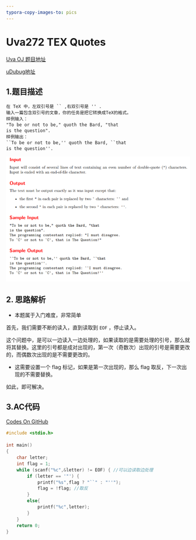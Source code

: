 ```yaml
---
typora-copy-images-to: pics
---
```


# Uva272  TEX Quotes

[Uva OJ 题目地址](https://uva.onlinejudge.org/index.php?option=com_onlinejudge&Itemid=8&category=829&page=show_problem&problem=208)

[uDubug地址](https://www.udebug.com/UVa/272)

## 1.题目描述

```
在 TeX 中，左双引号是 `` ,右双引号是 '' .
输入一篇包含双引号的文章，你的任务是把它转换成TeX的格式。
样例输入：
"To be or not to be," quoth the Bard, "that
is the question".
样例输出：
``To be or not to be,'' quoth the Bard, ``that
is the question''. 
```

![Uva272](pics\Uva272.png)

## 2. 思路解析

+ 本题属于入门难度，非常简单

首先，我们需要不断的读入，直到读取到 `EOF` ，停止读入。

这个问题中，是可以一边读入一边处理的，如果读取的是需要处理的引号，那么就将其替换。这里的引号都是成对出现的，第一次（奇数次）出现的引号是需要更改的，而偶数次出现的是不需要更改的。

+ 这需要设置一个 flag 标记，如果是第一次出现的，那么 flag 取反，下一次出现的不需要替换。

如此，即可解决。



## 3.AC代码

[Codes On GitHub](https://github.com/dingjianhub/Learn_C_Again/blob/master/AOAPC%20II%20Beginning%20Algorithm%20Contests%20(Second%20Edition)%20(Rujia%20Liu)/Uva_OJ_Source_Code/Uva272.c)

```c
#include <stdio.h>

int main()
{
    char letter;
    int flag = 1;
    while (scanf("%c",&letter) != EOF) { //可以边读取边处理
        if (letter == '"') {
            printf("%s",flag ? "``" : "''"); 
            flag = !flag; //取反
        }
        else{
            printf("%c",letter);
        }
    }
    return 0;
}
```

